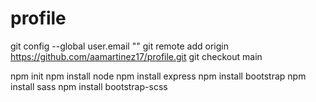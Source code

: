 # profile

git config --global user.email "<email>"
git remote add origin https://github.com/aamartinez17/profile.git
git checkout main

npm init
npm install node
npm install express
npm install bootstrap
npm install sass
npm install bootstrap-scss
